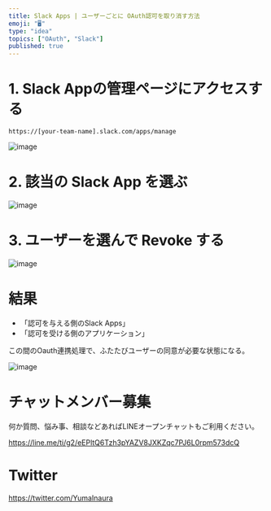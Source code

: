 ```yaml
---
title: Slack Apps | ユーザーごとに OAuth認可を取り消す方法
emoji: "🖥"
type: "idea"
topics: ["OAuth", "Slack"]
published: true
---
```


# 1. Slack Appの管理ページにアクセスする

`https://[your-team-name].slack.com/apps/manage`

![image](https://qiita-image-store.s3.amazonaws.com/0/89618/e88af4fe-3382-ac75-3e1d-147da2fdbc55.png)

# 2. 該当の Slack App を選ぶ

![image](https://qiita-image-store.s3.amazonaws.com/0/89618/552ec7df-616f-c10f-bed9-088bace765be.png)


# 3. ユーザーを選んで Revoke する


![image](https://qiita-image-store.s3.amazonaws.com/0/89618/09d3d336-9845-50ae-6a92-c49d46b6a131.png)

# 結果

- 「認可を与える側のSlack Apps」
- 「認可を受ける側のアプリケーション」

この間のOauth連携処理で、ふたたびユーザーの同意が必要な状態になる。

![image](https://qiita-image-store.s3.amazonaws.com/0/89618/e56b5ae0-02a6-a833-8b1f-40389fd0e5f5.png)








<!-- Update From Qiita API -->

# チャットメンバー募集


何か質問、悩み事、相談などあればLINEオープンチャットもご利用ください。

https://line.me/ti/g2/eEPltQ6Tzh3pYAZV8JXKZqc7PJ6L0rpm573dcQ





# Twitter


https://twitter.com/YumaInaura


<!-- Update From Qiita API -->


